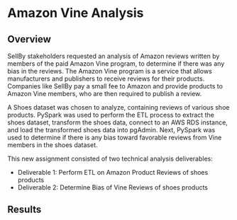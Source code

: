 # Amazon Vine Analysis

## Overview
SellBy stakeholders requested an analysis of Amazon reviews written by members of the paid Amazon Vine program, to determine if there was any bias in the reviews. The Amazon Vine program is a service that allows manufacturers and publishers to receive reviews for their products. Companies like SellBy pay a small fee to Amazon and provide products to Amazon Vine members, who are then required to publish a review.

A Shoes dataset was chosen to analyze, containing reviews of various shoe products. PySpark was used to perform the ETL process to extract the shoes dataset, transform the shoes data, connect to an AWS RDS instance, and load the transformed shoes data into pgAdmin. Next, PySpark was used to determine if there is any bias toward favorable reviews from Vine members in the shoes dataset.

This new assignment consisted of two technical analysis deliverables:
- Deliverable 1: Perform ETL on Amazon Product Reviews of shoes products
- Deliverable 2: Determine Bias of Vine Reviews of shoes products

## Results
